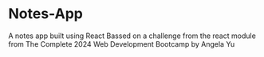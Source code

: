 # Notes-App

A notes app built using React
Bassed on a challenge from the react module from The Complete 2024 Web Development Bootcamp by Angela Yu

